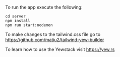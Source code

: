 To run the app execute the following:

```lang-none
cd server
npm install
npm run start:nodemon
```

To make changes to the tailwind.css file go to https://github.com/matiu2/tailwind-yew-builder

To learn how to use the Yewstack visit https://yew.rs